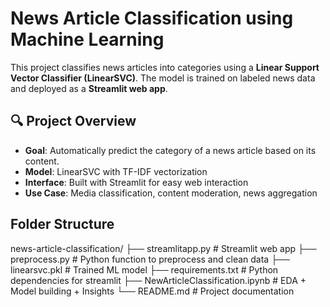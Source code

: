 #  News Article Classification using Machine Learning

This project classifies news articles into categories using a **Linear Support Vector Classifier (LinearSVC)**. 
The model is trained on labeled news data and deployed as a **Streamlit web app**.

## 🔍 Project Overview

- **Goal**: Automatically predict the category of a news article based on its content.
- **Model**: LinearSVC with TF-IDF vectorization
- **Interface**: Built with Streamlit for easy web interaction
- **Use Case**: Media classification, content moderation, news aggregation

##  Folder Structure

news-article-classification/
├── streamlitapp.py # Streamlit web app
├── preprocess.py # Python function to preprocess and clean data
├── linearsvc.pkl # Trained ML model
├── requirements.txt # Python dependencies for streamlit
├── NewArticleClassification.ipynb # EDA + Model building + Insights 
└── README.md # Project documentation
